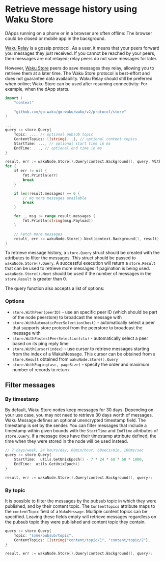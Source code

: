 Retrieve message history using Waku Store
===

DApps running on a phone or in a browser are often offline: The browser could be closed or mobile app in the background.

[Waku Relay](https://rfc.vac.dev/spec/11/) is a gossip protocol. As a user, it means that your peers forward you messages they just received. If you cannot be reached by your peers, then messages are not relayed; relay peers do not save messages for later.

However, [Waku Store](https://rfc.vac.dev/spec/13/) peers do save messages they relay, allowing you to retrieve them at a later time. The Waku Store protocol is best-effort and does not guarantee data availability. Waku Relay should still be preferred when online; Waku Store can be used after resuming connectivity: For example, when the dApp starts.


```go
import (
    "context"
    
    "github.com/go-waku/go-waku/waku/v2/protocol/store"
)

...
query := store.Query{
    Topic: ..., // optional pubsub topic
    ContentTopics: []string{...}, // optional content topics
    StartTime: ..., // optional start time in ms
    EndTime: ..., // optional end time in ms
}

result, err := wakuNode.Store().Query(context.Background(), query, WithPaging(true, 20));
for {
    if err != nil {
        fmt.Println(err)
        break
    }

    if len(result.messages) == 0 {
        // No more messages available
        break
    }

    for _, msg := range result.messages {
        fmt.Println(string(msg.Payload))
    }

    // Fetch more messages
    result, err := wakuNode.Store().Next(context.Background(), result)
}
```

To retrieve message history, a `store.Query` struct should be created with the attributes to filter the messages. This struct should be passed to `wakuNode.Store().Query`. A successful execution will return a `store.Result` that can be used to retrieve more messages if pagination is being used. `wakuNode.Store().Next` should be used if the number of messages in the `store.Result` is greater than 0.

The query function also accepts a list of options:

### Options
- `store.WithPeer(peerID)` - use an specific peer ID (which should be part of the node peerstore) to broadcast the message with 
- `store.WithAutomaticPeerSelection(host)` - automatically select a peer that supports store protocol from the peerstore to broadcast the message with
- `store.WithFastestPeerSelection(ctx)` - automatically select a peer based on its ping reply time
- `store.WithCursor(index)` - use cursor to retrieve messages starting from the index of a WakuMessage. This cursor can be obtained from a `store.Result` obtained from `wakuNode.Store().Query` 
- `store.WithPaging(asc, pageSize)` - specify the order and maximum number of records to return

## Filter messages

### By timestamp
By default, Waku Store nodes keep messages for 30 days. Depending on your use case, you may not need to retrieve 30 days worth of messages. Waku Message defines an optional unencrypted timestamp field. The timestamp is set by the sender. 
You can filter messages that include a timestamp within given bounds with the `StartTime` and `EndTime` attributes of `store.Query`. If a message does have their timestamp attribute defined, the time when they were stored in the node will be used instead.

```go
// 7 days/week, 24 hours/day, 60min/hour, 60secs/min, 100ms/sec
query := store.Query{
    StartTime:  utils.GetUnixEpoch() - 7 * 24 * 60 * 60 * 1000,
    EndTime:  utils.GetUnixEpoch()
}

result, err := wakuNode.Store().Query(context.Background(), query);
```

### By topic
It is possible to filter the messages by the pubsub topic in which they were published, and by their content topic. The `ContentTopics` attribute maps to the `contentTopic` field of a `WakuMessage`. Multiple content topics can be specified. Leaving these fields empty will retrieve messages regardless on the pubsub topic they were published and content topic they contain.
```go
query := store.Query{
    Topic: "some/pubsub/topic",
    ContentTopics: []string{"content/topic/1", "content/topic/2"},
}

result, err := wakuNode.Store().Query(context.Background(), query);
```